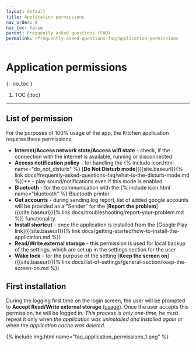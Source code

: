 ```yaml
---
layout: default
title: Application permissions
nav_order: 9
has_toc: false
parent: Frequently asked questions (FAQ)
permalink: /frequently-asked-questions-faq/application-permissions
---
```


# Application permissions
{: .no_toc }

1. TOC
{:toc}

---

## List of permission
For the purposes of 100% usage of the app, the Kitchen application requires these permissions:
- **Internet/Access network state/Access wifi state** - check, if the connection with the internet is available, running or disconnected
- **Access notification policy** - for handling the {% include icon.html name="do_not_disturb" %} [**Do Not Disturb mode**]({{site.baseurl}}{% link docs/frequently-asked-questions-faq/what-is-the-disturb-mode.md %})** - play sound/notifications even if this mode is enabled
- **Bluetooth** - for the communication with the {% include icon.html name="bluetooth" %} Bluetooth printer
- **Get accounts** - during sending log report, list of added google accounts will be provided as a "Sender" for the [**Report the problem**]({{site.baseurl}}{% link docs/troubleshooting/report-your-problem.md %}) functionality
- **Install shortcut** - once the application is installed from the [Google Play link]({{site.baseurl}}{% link docs/getting-started/how-to-install-the-application.md %})
- **Read/Write external storage** - this permission is used for local backup of the settings, which are set up in the settings section for the user
- **Wake lock** - for the purpose of the setting [**Keep the screen on**]({{site.baseurl}}{% link docs/list-of-settings/general-section/keep-the-screen-on.md %})

## First installation
During the logging first time on the login screen, the user will be prompted to **Accept Read/Write external storage** ([usage](#list-of-permission)). Once the user accepts this permission, he will be logged in. _This process is only one-time_, he must repeat it only when <span class="text-red-200">_the application was uninstalled and installed again_</span> or when the <span class="text-red-200">_application cache was deleted_</span>.

{% include img.html name="faq_application_permissions_1.png" %}